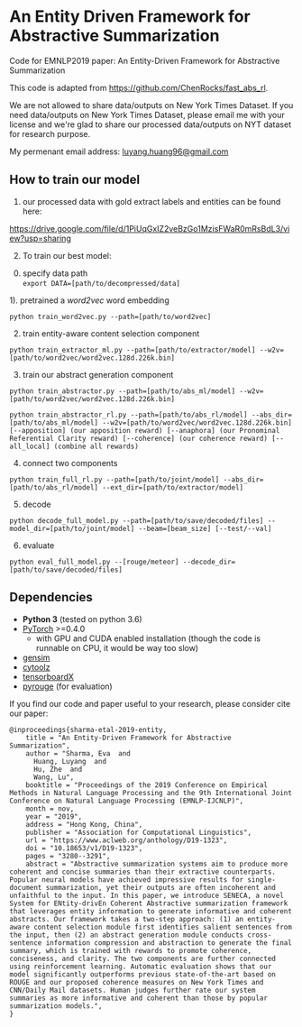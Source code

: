 # An Entity Driven Framework for Abstractive Summarization
Code for EMNLP2019 paper: An Entity-Driven Framework for Abstractive Summarization  

This code is adapted from https://github.com/ChenRocks/fast_abs_rl. 

We are not allowed to share data/outputs on New York Times Dataset. If you need data/outputs on New York Times Dataset, please email me with your license and we're glad to share our processed data/outputs on NYT dataset for research purpose.  

My permenant email address: luyang.huang96@gmail.com

## How to train our model  

1. our processed data with gold extract labels and entities can be found here:  

https://drive.google.com/file/d/1PiUqGxIZ2veBzGo1MzisFWaR0mRsBdL3/view?usp=sharing  

2. To train our best model:  

0) specify data path  
`export DATA=[path/to/decompressed/data]`

1). pretrained a *word2vec* word embedding
```
python train_word2vec.py --path=[path/to/word2vec]
```

2) train entity-aware content selection component  
```
python train_extractor_ml.py --path=[path/to/extractor/model] --w2v=[path/to/word2vec/word2vec.128d.226k.bin] 
```

3) train our abstract generation component  
```
python train_abstractor.py --path=[path/to/abs_ml/model] --w2v=[path/to/word2vec/word2vec.128d.226k.bin] 
```
```
python train_abstractor_rl.py --path=[path/to/abs_rl/model] --abs_dir=[path/to/abs_ml/model] --w2v=[path/to/word2vec/word2vec.128d.226k.bin] [--apposition] (our apposition reward) [--anaphora] (our Pronominal Referential Clarity reward) [--coherence] (our coherence reward) [--all_local] (combine all rewards)
```

4) connect two components  
```
python train_full_rl.py --path=[path/to/joint/model] --abs_dir=[path/to/abs_rl/model] --ext_dir=[path/to/extractor/model]
```

5) decode 
```
python decode_full_model.py --path=[path/to/save/decoded/files] --model_dir=[path/to/joint/model] --beam=[beam_size] [--test/--val]
```

6) evaluate  
```
python eval_full_model.py --[rouge/meteor] --decode_dir=[path/to/save/decoded/files]
```





## Dependencies  
- **Python 3** (tested on python 3.6)
- [PyTorch](https://github.com/pytorch/pytorch) >=0.4.0
    - with GPU and CUDA enabled installation (though the code is runnable on CPU, it would be way too slow)
- [gensim](https://github.com/RaRe-Technologies/gensim)
- [cytoolz](https://github.com/pytoolz/cytoolz)
- [tensorboardX](https://github.com/lanpa/tensorboard-pytorch)
- [pyrouge](https://github.com/bheinzerling/pyrouge) (for evaluation)







If you find our code and paper useful to your research, please consider cite our paper:  
```
@inproceedings{sharma-etal-2019-entity,
    title = "An Entity-Driven Framework for Abstractive Summarization",
    author = "Sharma, Eva  and
      Huang, Luyang  and
      Hu, Zhe  and
      Wang, Lu",
    booktitle = "Proceedings of the 2019 Conference on Empirical Methods in Natural Language Processing and the 9th International Joint Conference on Natural Language Processing (EMNLP-IJCNLP)",
    month = nov,
    year = "2019",
    address = "Hong Kong, China",
    publisher = "Association for Computational Linguistics",
    url = "https://www.aclweb.org/anthology/D19-1323",
    doi = "10.18653/v1/D19-1323",
    pages = "3280--3291",
    abstract = "Abstractive summarization systems aim to produce more coherent and concise summaries than their extractive counterparts. Popular neural models have achieved impressive results for single-document summarization, yet their outputs are often incoherent and unfaithful to the input. In this paper, we introduce SENECA, a novel System for ENtity-drivEn Coherent Abstractive summarization framework that leverages entity information to generate informative and coherent abstracts. Our framework takes a two-step approach: (1) an entity-aware content selection module first identifies salient sentences from the input, then (2) an abstract generation module conducts cross-sentence information compression and abstraction to generate the final summary, which is trained with rewards to promote coherence, conciseness, and clarity. The two components are further connected using reinforcement learning. Automatic evaluation shows that our model significantly outperforms previous state-of-the-art based on ROUGE and our proposed coherence measures on New York Times and CNN/Daily Mail datasets. Human judges further rate our system summaries as more informative and coherent than those by popular summarization models.",
}
```
